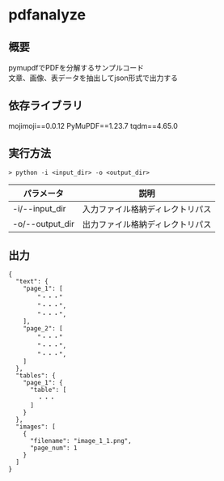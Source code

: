 # pdfanalyze

## 概要

pymupdfでPDFを分解するサンプルコード  
文章、画像、表データを抽出してjson形式で出力する  

## 依存ライブラリ

mojimoji==0.0.12
PyMuPDF==1.23.7
tqdm==4.65.0

## 実行方法

```
> python -i <input_dir> -o <output_dir>
```

|パラメータ|説明|
|-|-|
|-i/--input_dir|入力ファイル格納ディレクトリパス|
|-o/--output_dir|出力ファイル格納ディレクトリパス|

## 出力

```
{
  "text": {
    "page_1": [
        "・・・"
        "・・・",
        "・・・",
    ],
    "page_2": [
        "・・・"
        "・・・",
        "・・・",
    ]
  },
  "tables": {
    "page_1": {
      "table": [
        ・・・
      ]
    }
  },
  "images": [
    {
      "filename": "image_1_1.png",
      "page_num": 1
    }
  ]
}
```
